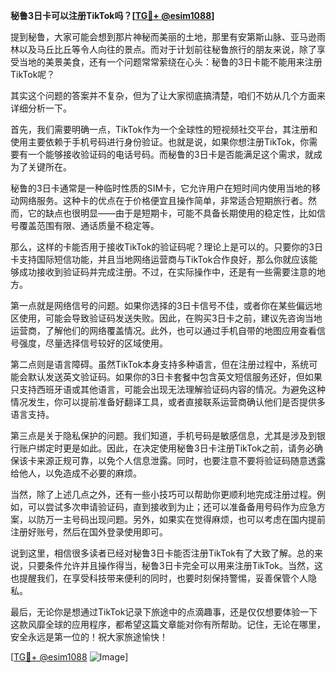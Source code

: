 **秘鲁3日卡可以注册TikTok吗？[[TG💪+ @esim1088](https://t.me/s/esim1088)]**

提到秘鲁，大家可能会想到那片神秘而美丽的土地，那里有安第斯山脉、亚马逊雨林以及马丘比丘等令人向往的景点。而对于计划前往秘鲁旅行的朋友来说，除了享受当地的美景美食，还有一个问题常常萦绕在心头：秘鲁的3日卡能不能用来注册TikTok呢？

其实这个问题的答案并不复杂，但为了让大家彻底搞清楚，咱们不妨从几个方面来详细分析一下。

首先，我们需要明确一点，TikTok作为一个全球性的短视频社交平台，其注册和使用主要依赖于手机号码进行身份验证。也就是说，如果你想注册TikTok，你需要有一个能够接收验证码的电话号码。而秘鲁的3日卡是否能满足这个需求，就成为了关键所在。

秘鲁的3日卡通常是一种临时性质的SIM卡，它允许用户在短时间内使用当地的移动网络服务。这种卡的优点在于价格便宜且操作简单，非常适合短期旅行者。然而，它的缺点也很明显——由于是短期卡，可能不具备长期使用的稳定性，比如信号覆盖范围有限、通话质量不稳定等。

那么，这样的卡能否用于接收TikTok的验证码呢？理论上是可以的。只要你的3日卡支持国际短信功能，并且当地网络运营商与TikTok合作良好，那么你就应该能够成功接收到验证码并完成注册。不过，在实际操作中，还是有一些需要注意的地方。

第一点就是网络信号的问题。如果你选择的3日卡信号不佳，或者你在某些偏远地区使用，可能会导致验证码发送失败。因此，在购买3日卡之前，建议先咨询当地运营商，了解他们的网络覆盖情况。此外，也可以通过手机自带的地图应用查看信号强度，尽量选择信号较好的区域使用。

第二点则是语言障碍。虽然TikTok本身支持多种语言，但在注册过程中，系统可能会默认发送英文验证码。如果你的3日卡套餐中包含英文短信服务还好，但如果只支持西班牙语或其他语言，可能会出现无法理解验证码内容的情况。为避免这种情况发生，你可以提前准备好翻译工具，或者直接联系运营商确认他们是否提供多语言支持。

第三点是关于隐私保护的问题。我们知道，手机号码是敏感信息，尤其是涉及到银行账户绑定时更是如此。因此，在决定使用秘鲁3日卡注册TikTok之前，请务必确保该卡来源正规可靠，以免个人信息泄露。同时，也要注意不要将验证码随意透露给他人，以免造成不必要的麻烦。

当然，除了上述几点之外，还有一些小技巧可以帮助你更顺利地完成注册过程。例如，可以尝试多次申请验证码，直到接收到为止；还可以准备备用号码作为应急方案，以防万一主号码出现问题。另外，如果实在觉得麻烦，也可以考虑在国内提前注册好账号，然后在国外登录使用即可。

说到这里，相信很多读者已经对秘鲁3日卡能否注册TikTok有了大致了解。总的来说，只要条件允许并且操作得当，秘鲁3日卡完全可以用来注册TikTok。当然，这也提醒我们，在享受科技带来便利的同时，也要时刻保持警惕，妥善保管个人隐私。

最后，无论你是想通过TikTok记录下旅途中的点滴趣事，还是仅仅想要体验一下这款风靡全球的应用程序，都希望这篇文章能对你有所帮助。记住，无论在哪里，安全永远是第一位的！祝大家旅途愉快！

[[TG💪+ @esim1088](https://t.me/s/esim1088) ![Image](https://i.postimg.cc/4NQfJmqS/Snipaste-2025-05-13-00-14-12.png)]